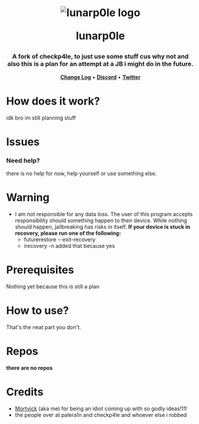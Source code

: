 <h1 align="center">
    <img src="https://avatars.githubusercontent.com/u/114239186?s=100&v=4" alt="lunarp0le logo">
    <p>lunarp0le</p>
</h1>
<h3 align="center">A fork of checkp4le, to just use some stuff cus why not and also this is a plan for an attempt at a JB i might do in the future.</h3>
<p align="center">
    <strong><a href="CHANGELOG.md">Change Log</a></strong>
    •
    <strong><a href="https://dsc.gg/Boffy">Discord</a></strong>
    •
    <strong><a href="https://twitter.com/Youtube">Twitter</a></strong>
</p>

# How does it work?
idk bro im still planning stuff

# Issues
### Need help?
there is no help for now, help yourself or use something else.

# Warning
- I am not responsible for any data loss. The user of this program accepts responsibility should something happen to their device. While nothing should happen, jailbreaking has risks in itself. **If your device is stuck in recovery, please run one of the following:**
   - futurerestore --exit-recovery
   - irecovery -n
added that because yes

# Prerequisites
Nothing yet because this is still a plan

# How to use?

That's the neat part you don't.

# Repos

**there are no repos**

# Credits
- [Mortyick](https://github.com/darkestcore) (aka me) for being an idiot coming up with so godly ideas!11!  
- the people over at palera1n and checkp4le and whoever else i robbed
